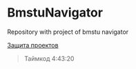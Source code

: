 # BmstuNavigator
Repository with project of bmstu navigator

[Защита проектов](https://cloud.mail.ru/public/J9og/mKzWVCvQ9/Защита.%20Углублённое%20программирование%20на%20C%20и%20C%2B%2B.%2031.05.2022.mp4)
> Таймкод 4:43:20
